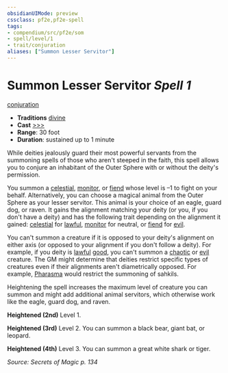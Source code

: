 ```yaml
---
obsidianUIMode: preview
cssclass: pf2e,pf2e-spell
tags:
- compendium/src/pf2e/som
- spell/level/1
- trait/conjuration
aliases: ["Summon Lesser Servitor"]
---
```

# Summon Lesser Servitor *Spell 1*   
[conjuration](conjuration.md "Conjuration School Trait")  

- **Traditions** [divine](divine.md "Divine Tradition Trait")
- **Cast** [>>>](chapter-9-playing-the-game.md#Actions "Three-Action") 
- **Range**: 30 foot
- **Duration**: sustained up to 1 minute

While deities jealously guard their most powerful servants from the summoning spells of those who aren't steeped in the faith, this spell allows you to conjure an inhabitant of the Outer Sphere with or without the deity's permission.

You summon a [celestial](celestial.md "Celestial Creature Type Trait"), [monitor](monitor.md "Monitor Creature Type Trait"), or [fiend](fiend.md "Fiend Creature Type Trait") whose level is –1 to fight on your behalf. Alternatively, you can choose a magical animal from the Outer Sphere as your lesser servitor. This animal is your choice of an eagle, guard dog, or raven. It gains the alignment matching your deity (or you, if you don't have a deity) and has the following trait depending on the alignment it gained: [celestial](celestial.md "Celestial Creature Type Trait") for [lawful](lawful.md "Lawful Alignment Trait"), [monitor](monitor.md "Monitor Creature Type Trait") for neutral, or [fiend](fiend.md "Fiend Creature Type Trait") for [evil](evil.md "Evil Alignment Trait").

You can't summon a creature if it is opposed to your deity's alignment on either axis (or opposed to your alignment if you don't follow a deity). For example, if you deity is [lawful](lawful.md "Lawful Alignment Trait") [good](good.md "Good Alignment Trait"), you can't summon a [chaotic](chaotic.md "Chaotic Alignment Trait") or [evil](evil.md "Evil Alignment Trait") creature. The GM might determine that deities restrict specific types of creatures even if their alignments aren't diametrically opposed. For example, [Pharasma](pharasma.md) would restrict the summoning of sahkils.

Heightening the spell increases the maximum level of creature you can summon and might add additional animal servitors, which otherwise work like the eagle, guard dog, and raven.

**Heightened (2nd)** Level 1.

**Heightened (3rd)** Level 2. You can summon a black bear, giant bat, or leopard.

**Heightened (4th)** Level 3. You can summon a great white shark or tiger.

*Source: Secrets of Magic p. 134*
